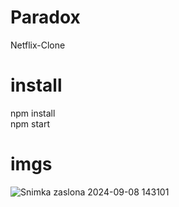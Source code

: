 # Paradox
Netflix-Clone
# install
npm install <br>
npm start <br>
# imgs
![Snimka zaslona 2024-09-08 143101](https://github.com/user-attachments/assets/38c850ce-43f0-4824-bb50-77e6ec36933e)
